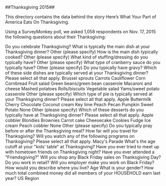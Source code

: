 ##Thanksgiving 2015##

This directory contains the data behind the story Here’s What Your Part of America Eats On Thanksgiving.

Using a SurveyMonkey poll, we asked 1,058 respondents on Nov. 17, 2015 the following questions about their Thanksgiving:

Do you celebrate Thanksgiving?
What is typically the main dish at your Thanksgiving dinner?
Other (please specify)
How is the main dish typically cooked?
Other (please specify)
What kind of stuffing/dressing do you typically have?
Other (please specify)
What type of cranberry sauce do you typically have? 
Other (please specify)
Do you typically have gravy?
Which of these side dishes are typically served at your Thanksgiving dinner? Please select all that apply.
Brussel sprouts
Carrots
Cauliflower
Corn
Cornbread
Fruit salad
Green beans/green bean casserole
Macaroni and cheese
Mashed potatoes
Rolls/biscuits
Vegetable salad
Yams/sweet potato casserole
Other (please specify)
Which type of pie is typically served at your Thanksgiving dinner? Please select all that apply. 
Apple
Buttermilk
Cherry
Chocolate
Coconut cream
Key lime
Peach
Pecan
Pumpkin
Sweet Potato
None 
Other (please specify)
Which of these desserts do you typically have at Thanksgiving dinner? Please select all that apply.
Apple cobbler
Blondies
Brownies
Carrot cake
Cheesecake
Cookies
Fudge
Ice cream
Peach cobbler
None
Other (please specify)
Do you typically pray before or after the Thanksgiving meal?
How far will you travel for Thanksgiving?
Will you watch any of the following programs on Thanksgiving? Please select all that apply. 
Macy's Parade
What's the age cutoff at your "kids' table" at Thanksgiving?
Have you ever tried to meet up with hometown friends on Thanksgiving night?
Have you ever attended a "Friendsgiving?"
Will you shop any Black Friday sales on Thanksgiving Day?
Do you work in retail?
Will you employer make you work on Black Friday?
How would you describe where you live? 
Age
What is your gender?
How much total combined money did all members of your HOUSEHOLD earn last year?
US Region
